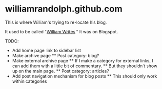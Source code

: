williamrandolph.github.com
==========================

This is where William's trying to re-locate his blog.

It used to be called "[William Writes][oldblog]." It was on Blogspot.

[oldblog]: http://williamwrites.blogspot.com/ "William Writes"

TODO:
* Add home page link to sidebar list
* Make archive page
** Post category: blog?
* Make external archive page
** If I make a category for external links, I can add them with a little bit of commentary.
** But they shouldn't show up on the main page.
** Post category: articles?
* Add post navigation mechanism for blog posts
** This should only work within categories
